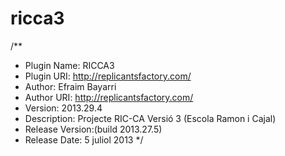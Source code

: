 ricca3
======

/**
 * Plugin Name: RICCA3
 * Plugin URI: http://replicantsfactory.com/
 * Author: Efraim Bayarri
 * Author URI: http://replicantsfactory.com/
 * Version: 2013.29.4
 * Description: Projecte RIC-CA Versió 3 (Escola Ramon i Cajal) 
 * Release Version:(build 2013.27.5)
 * Release Date: 5 juliol 2013
 */
